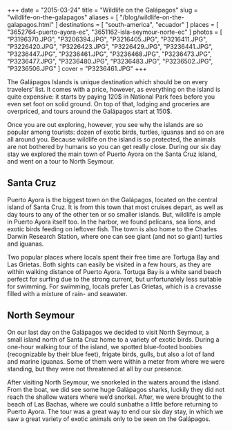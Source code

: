 +++
date    = "2015-03-24"
title   = "Wildlife on the Galápagos"
slug    = "wildlife-on-the-galapagos"
aliases = [ "/blog/wildlife-on-the-galapagos.html" ]
destinations = [ "south-america", "ecuador" ]
places  = [ "3652764-puerto-ayora-ec", "3651162-isla-seymour-norte-ec" ]
photos  = [
  "P3196370.JPG", "P3206394.JPG", "P3216405.JPG", "P3216411.JPG", "P3226420.JPG",
  "P3226423.JPG", "P3226429.JPG", "P3236441.JPG", "P3236447.JPG", "P3236461.JPG",
  "P3236468.JPG", "P3236473.JPG", "P3236477.JPG", "P3236480.JPG", "P3236483.JPG",
  "P3236502.JPG", "P3236506.JPG"
]
cover = "P3236461.JPG"
+++

The Galápagos Islands is unique destination which should be on every travelers’ list. It comes with a price, however, as everything on the island is quite expensive: it starts by paying 120$ in National Park fees before you even set foot on solid ground. On top of that, lodging and groceries are overpriced, and tours around the Galápagos start at 150$.
<!--more-->
Once you are out exploring, however, you see why the islands are so popular among tourists: dozen of exotic birds, turtles, iguanas and so on are all around you. Because wildlife on the island is so protected, the animals are not bothered by humans so you can get really close. During our six day stay we explored the main town of Puerto Ayora on the Santa Cruz island, and went on a tour to North Seymour.

## Santa Cruz
Puerto Ayora is the biggest town on the Galápagos, located on the central island of Santa Cruz. It is from this town that most cruises depart, as well as day tours to any of the other ten or so smaller islands. But, wildlife is ample in Puerto Ayora itself too. In the harbor, we found pelicans, sea lions, and exotic birds feeding on leftover fish. The town is also home to the Charles Darwin Research Station, where one can see giant (and not so giant) turtles and iguanas.

Two popular places where locals spent their free time are Tortuga Bay and Las Grietas. Both sights can easily be visited in a few hours, as they are within walking distance of Puerto Ayora. Tortuga Bay is a white sand beach perfect for surfing due to the strong current, but unfortunately less suitable for swimming. For swimming, locals prefer Las Grietas, which is a crevasse filled with a mixture of rain- and seawater.

## North Seymour
On our last day on the Galápagos we decided to visit North Seymour, a small island north of Santa Cruz home to a variety of exotic birds. During a one-hour walking tour of the island, we spotted blue-footed boobies (recognizable by their blue feet), frigate birds, gulls, but also a lot of land and marine iguanas. Some of them were within a meter from where we were standing, but they were not threatened at all by our presence.

After visiting North Seymour, we snorkeled in the waters around the island. From the boat, we did see some huge Galápagos sharks, luckily they did not reach the shallow waters where we’d snorkel. After, we were brought to the beach of Las Bachas, where we could sunbathe a little before returning to Puerto Ayora. The tour was a great way to end our six day stay, in which we saw a great variety of exotic animals only to be seen on the Galápagos.